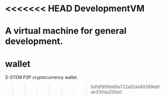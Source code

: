 <<<<<<< HEAD
DevelopmentVM
=============

A virtual machine for general development.
=======
# wallet
S-STEM P2P cryptocurrency wallet.
>>>>>>> 5d1df899dd5e722a12dd49269ebfab330da255e0
